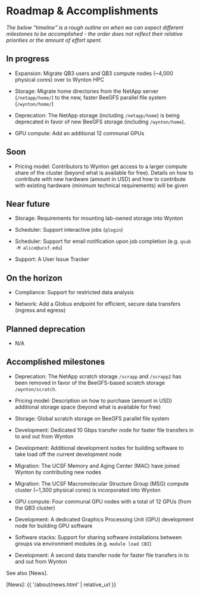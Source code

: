 # Roadmap & Accomplishments

_The below "timeline" is a rough outline on when we can expect different milestones to be accomplished - the order does not reflect their relative priorities or the amount of effort spent_.


## In progress

* Expansion: Migrate QB3 users and QB3 compute nodes (~4,000 physical cores) over to Wynton HPC

* Storage: Migrate home directories from the NetApp server (`/netapp/home/`) to the new, faster BeeGFS parallel file system (`/wynton/home/`)

* Deprecation: The NetApp storage (including `/netapp/home`) is being deprecated in favor of new BeeGFS storage (including `/wynton/home`).

* GPU compute: Add an additional 12 communal GPUs


## Soon

* Pricing model: Contributors to Wynton get access to a larger compute share of the cluster (beyond what is available for free).  Details on how to contribute with new hardware (amount in USD) and how to contribute with existing hardware (minimum technical requirements) will be given


## Near future

* Storage: Requirements for mounting lab-owned storage into Wynton

* Scheduler: Support interactive jobs (`qlogin`)

* Scheduler: Support for email notification upon job completion (e.g. `qsub -M alice@ucsf.edu`)

* Support: A User Issue Tracker


## On the horizon

* Compliance: Support for restricted data analysis

* Network: Add a Globus endpoint for efficient, secure data transfers (ingress and egress)


## Planned deprecation

* N/A


## Accomplished milestones

* Deprecation: The NetApp scratch storage `/scrapp` and `/scrapp2` has been removed in favor of the BeeGFS-based scratch storage `/wynton/scratch`.

* Pricing model: Description on how to purchase (amount in USD) additional storage space (beyond what is available for free)

* Storage: Global scratch storage on BeeGFS parallel file system

* Development: Dedicated 10 Gbps transfer node for faster file transfers in to and out from Wynton

* Development: Additional development nodes for building software to take load off the current development node

* Migration: The UCSF Memory and Aging Center (MAC) have joined Wynton by contributing new nodes

* Migration: The UCSF Macromolecular Structure Group (MSG) compute cluster (~1,300 physical cores) is incorporated into Wynton

* GPU compute: Four communal GPU nodes with a total of 12 GPUs (from the QB3 cluster)

* Development: A dedicated Graphics Processing Unit (GPU) development node for building GPU software

* Software stacks: Support for sharing software installations between groups via environment modules (e.g. `module load CBI`)

* Development: A second data transfer node for faster file transfers in to and out from Wynton


See also [News].



[QB3]: https://salilab.org/qb3cluster/
[BeeGFS]: https://www.beegfs.io/
[Globus]: https://www.globus.org/
[News]: {{ '/about/news.html' | relative_url }}
